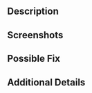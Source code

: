 ## Description

<!-- Describe the issue below -->

## Screenshots

<!-- If point out a design flaw attach screenshots OTHERWISE write `N/A` below -->

## Possible Fix

<!-- Propose a possible fix for the issue OR leave black -->

## Additional Details

<!-- Include any other details you feel are needed OTHERWISE write "None" -->